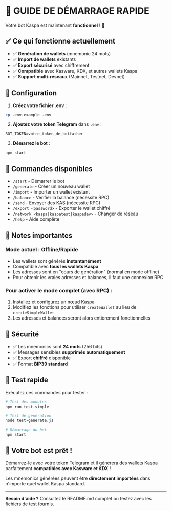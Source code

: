 # 🚀 GUIDE DE DÉMARRAGE RAPIDE

Votre bot Kaspa est maintenant **fonctionnel** ! 🎉

## ✅ Ce qui fonctionne actuellement

- ✅ **Génération de wallets** (mnemonic 24 mots)
- ✅ **Import de wallets** existants
- ✅ **Export sécurisé** avec chiffrement
- ✅ **Compatible** avec Kasware, KDX, et autres wallets Kaspa
- ✅ **Support multi-réseaux** (Mainnet, Testnet, Devnet)

## 🔧 Configuration

1. **Créez votre fichier .env** :

```bash
cp .env.example .env
```

2. **Ajoutez votre token Telegram** dans `.env` :

```env
BOT_TOKEN=votre_token_de_botfather
```

3. **Démarrez le bot** :

```bash
npm start
```

## 🤖 Commandes disponibles

- `/start` - Démarrer le bot
- `/generate` - Créer un nouveau wallet
- `/import` - Importer un wallet existant
- `/balance` - Vérifier la balance (nécessite RPC)
- `/send` - Envoyer des KAS (nécessite RPC)
- `/export <password>` - Exporter le wallet chiffré
- `/network <kaspa|kaspatest|kaspadev>` - Changer de réseau
- `/help` - Aide complète

## 📝 Notes importantes

### Mode actuel : **Offline/Rapide**

- Les wallets sont générés **instantanément**
- Compatible avec **tous les wallets Kaspa**
- Les adresses sont en "cours de génération" (normal en mode offline)
- Pour obtenir les vraies adresses et balances, il faut une connexion RPC

### Pour activer le mode complet (avec RPC) :

1. Installez et configurez un nœud Kaspa
2. Modifiez les fonctions pour utiliser `createWallet` au lieu de `createSimpleWallet`
3. Les adresses et balances seront alors entièrement fonctionnelles

## 🔐 Sécurité

- ✅ Les mnemonics sont **24 mots** (256 bits)
- ✅ Messages sensibles **supprimés automatiquement**
- ✅ Export **chiffré** disponible
- ✅ Format **BIP39 standard**

## 🎯 Test rapide

Exécutez ces commandes pour tester :

```bash
# Test des modules
npm run test-simple

# Test de génération
node test-generate.js

# Démarrage du bot
npm start
```

## 🚀 Votre bot est prêt !

Démarrez-le avec votre token Telegram et il générera des wallets Kaspa parfaitement **compatibles avec Kasware et KDX** !

Les mnemonics générées peuvent être **directement importées** dans n'importe quel wallet Kaspa standard.

---

**Besoin d'aide ?** Consultez le README.md complet ou testez avec les fichiers de test fournis.
